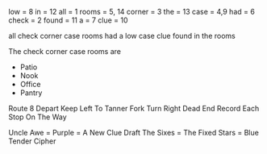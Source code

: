 low = 8
in = 12
all = 1
rooms = 5, 14
corner = 3
the = 13
case = 4,9
had = 6
check = 2
found = 11
a = 7
clue = 10

all check corner case rooms had a low case clue found in the rooms

The check corner case rooms are 
- Patio
- Nook
- Office
- Pantry

Route 8 Depart Keep Left To Tanner Fork Turn Right Dead End Record Each Stop On The Way

Uncle Awe = Purple = A New Clue
Draft The Sixes = The Fixed Stars = Blue
Tender Cipher